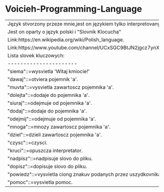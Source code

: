 # Voicieh-Programming-Language
<table>
<tr><td>Język stvorzony przeze mnie,jest on językiem tylko interpretovanym.</td></tr>
<tr><td>Jest on oparty o język polski i "Slovnik Klocucha"</td></tr>
<tr><td> Link:https://en.wikipedia.org/wiki/Polish_language.</td></tr>
<tr><td> Link:https://www.youtube.com/channel/UCxSGC9BtJN2jgcz7ynXWdOw.</td></tr>
<tr><td>Lista slovek kluczowych:</td></tr>
<tr><td>----------------------</td></tr>
<tr><td>"siema"::=wysvietla 'Witaj kmiocie!'</td></tr>
<tr><td>"dawaj"::=otviera pojemnik 'a'.</td></tr>
<tr><td>"muvta"::=vysvietla zawartoscz pojemnika 'a'.</td></tr>
<tr><td>"dolejta"::=dodaje do pojemnika 'a'.</td></tr>
<tr><td>"siuraj"::=odejmuje od pojemnika 'a'.</td></tr>
<tr><td>"dodaj"::=dodaje do pojemnika 'a'.</td></tr>
<tr><td>"odejmij"::=odejmuje od pojemnika 'a'.</td></tr>
<tr><td>"mnoga"::=mnozy zawartoscz pojemnika 'a'.</td></tr> 
<tr><td>"dziel"::=dzieli zawartoscz pojemnika 'a'.</td></tr>
<tr><td>"czysc"::=czysci.</td></tr>
<tr><td>"kruci"::=opuszcza interpretator.</td></tr>
<tr><td>"nadpisz"::=nadpisuje slovo do pliku.</td></tr>
<tr><td>"dopisz"::=dopisuje slovo do pliku.</td></tr>
<tr><td>"powiedz"::=vysvietla ciong znakuv podanych przez uszydkovnika.</td></tr>
<tr><td>"pomoc"::=vysvietla pomoc.</td></tr>
</table>

